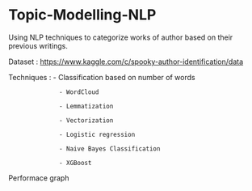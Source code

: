# Topic-Modelling-NLP

Using NLP techniques to categorize works of author based on their previous writings.

Dataset : https://www.kaggle.com/c/spooky-author-identification/data

Techniques :
                  - Classification based on number of words
                  
                  - WordCloud
                  
                  - Lemmatization
                  
                  - Vectorization
                  
                  - Logistic regression
                  
                  - Naive Bayes Classification
                  
                  - XGBoost
                  
Performace graph
